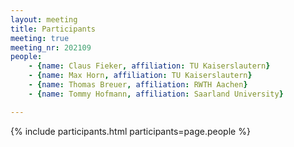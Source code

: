 ```yaml
---
layout: meeting
title: Participants
meeting: true
meeting_nr: 202109
people:
    - {name: Claus Fieker, affiliation: TU Kaiserslautern}
    - {name: Max Horn, affiliation: TU Kaiserslautern}
    - {name: Thomas Breuer, affiliation: RWTH Aachen}
    - {name: Tommy Hofmann, affiliation: Saarland University}

---
```


{% include participants.html participants=page.people %}
